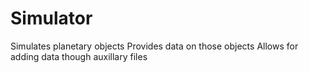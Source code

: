 # Simulator
Simulates planetary objects
Provides data on those objects
Allows for adding data though auxillary files
